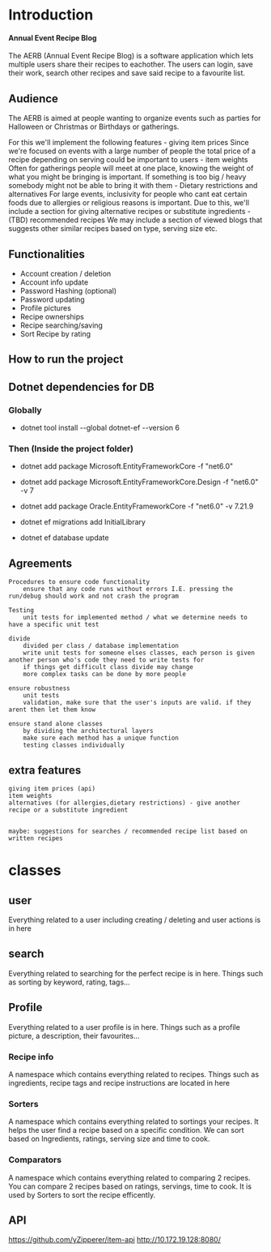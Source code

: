 
# Introduction
#### Annual Event Recipe Blog

The AERB (Annual Event Recipe Blog) is a software application which lets multiple users share their recipes to eachother. The users can login, save their work, search other recipes and save said recipe to a favourite list.
## Audience

The AERB is aimed at people wanting to organize events such as parties for Halloween or Christmas or Birthdays or gatherings.


For this we'll implement the following features
    - giving item prices
        Since we're focused on events with a large number of people the total price of a recipe depending on serving could be important to users
    - item weights
        Often for gatherings people will meet at one place, knowing the weight of what you might be bringing is important. If something is too big / heavy somebody might not be able to bring it with them
    - Dietary restrictions and alternatives
        For large events, inclusivity for people who cant eat certain foods due to allergies or religious reasons is important. Due to this, we'll include a section for giving alternative recipes or substitute ingredients
    - (TBD) recommended recipes
        We may include a section of viewed blogs that suggests other similar recipes based on type, serving size etc.


## Functionalities

- Account creation / deletion
- Account info update
- Password Hashing (optional)
- Password updating
- Profile pictures
- Recipe ownerships
- Recipe searching/saving
- Sort Recipe by rating

## How to run the project

## Dotnet dependencies for DB

### Globally
- dotnet tool install --global dotnet-ef --version 6

### Then (Inside the project folder)
- dotnet add package Microsoft.EntityFrameworkCore -f "net6.0"

- dotnet add package Microsoft.EntityFrameworkCore.Design -f
"net6.0" -v 7

- dotnet add package Oracle.EntityFrameworkCore -f "net6.0" -v 7.21.9
- dotnet ef migrations add InitialLibrary
- dotnet ef database update

## Agreements
    Procedures to ensure code functionality
        ensure that any code runs without errors I.E. pressing the run/debug should work and not crash the program
    
    Testing
        unit tests for implemented method / what we determine needs to have a specific unit test

    divide
        divided per class / database implementation
        write unit tests for someone elses classes, each person is given another person who's code they need to write tests for
        if things get difficult class divide may change
        more complex tasks can be done by more people

    ensure robustness
        unit tests
        validation, make sure that the user's inputs are valid. if they arent then let them know
    
    ensure stand alone classes
        by dividing the architectural layers
        make sure each method has a unique function
        testing classes individually

## extra features
    giving item prices (api)
    item weights
    alternatives (for allergies,dietary restrictions) - give another recipe or a substitute ingredient


    maybe: suggestions for searches / recommended recipe list based on written recipes


# classes

## user
Everything related to a user including creating / deleting and user actions is in here

## search
Everything related to searching for the perfect recipe is in here. Things such as sorting by keyword, rating, tags...

## Profile
Everything related to a user profile is in here. Things such as a profile picture, a description, their favourites...

### Recipe info
A namespace which contains everything related to recipes. Things such as ingredients, recipe tags and recipe instructions are located in here

### Sorters
A namespace which contains everything related to sortings your recipes. It helps the user find a recipe based on a specific condition. We can sort based on Ingredients, ratings, serving size and time to cook. 

### Comparators
A namespace which contains everything related to comparing 2 recipes. You can compare 2 recipes based on ratings, servings, time to cook. It is used by Sorters to sort the recipe efficently.


## API
https://github.com/yZipperer/item-api
http://10.172.19.128:8080/

